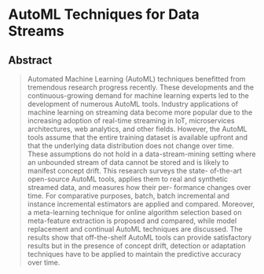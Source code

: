 # AutoML Techniques for Data Streams

## Abstract

> Automated Machine Learning (AutoML) techniques benefitted from tremendous research progress recently. These developments and the continuous-growing demand for machine learning experts led to the development of numerous AutoML tools. Industry applications of machine learning on streaming data become more popular due to the increasing adoption of real-time streaming in IoT, microservices architectures, web analytics, and other fields. However, the AutoML tools assume that the entire training dataset is available upfront and that the underlying data distribution does not change over time. These assumptions do not hold in a data-stream-mining setting where an unbounded stream of data cannot be stored and is likely to manifest concept drift. This research surveys the state- of-the-art open-source AutoML tools, applies them to real and synthetic streamed data, and measures how their per- formance changes over time. For comparative purposes, batch, batch incremental and instance incremental estimators are applied and compared. Moreover, a meta-learning technique for online algorithm selection based on meta-feature extraction is proposed and compared, while model replacement and continual AutoML techniques are discussed. The results show that off-the-shelf AutoML tools can provide satisfactory results but in the presence of concept drift, detection or adaptation techniques have to be applied to maintain the predictive accuracy over time.
